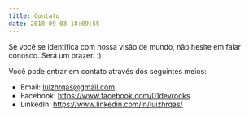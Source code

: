 ```yaml
---
title: Contato
date: 2018-09-03 18:09:55
---
```


Se você se identifica com nossa visão de mundo, não hesite em falar conosco. Será um prazer. :)

Você pode entrar em contato através dos seguintes meios:

- Email: luizhrqas@gmail.com
- Facebook: https://www.facebook.com/01devrocks
- LinkedIn: https://www.linkedin.com/in/luizhrqas/